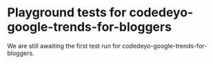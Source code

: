 # Playground tests for codedeyo-google-trends-for-bloggers
We are still awaiting the first test run for codedeyo-google-trends-for-bloggers.

